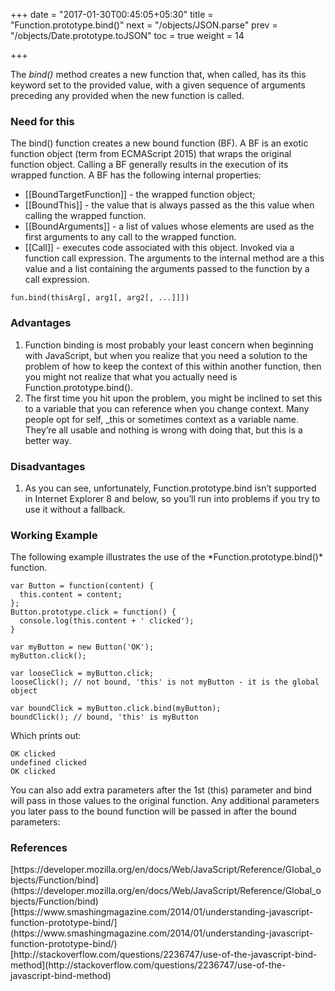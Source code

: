 +++
date = "2017-01-30T00:45:05+05:30"
title = "Function.prototype.bind()"
next = "/objects/JSON.parse"
prev = "/objects/Date.prototype.toJSON"
toc = true
weight = 14

+++


The *bind()* method creates a new function that, when called, has its this keyword set to the provided value, with a given sequence of arguments preceding any provided when the new function is called.

<h3>Need for this</h3>
The bind() function creates a new bound function (BF). A BF is an exotic function object (term from ECMAScript 2015)  that wraps the original function object. Calling a BF generally results in the execution of its wrapped function.
A BF has the following internal properties:


   <ul><li>[[BoundTargetFunction]] - the wrapped function object;</li>
   <li>[[BoundThis]] - the value that is always passed as the this value when calling the wrapped function.</li><li>[[BoundArguments]]  - a list of values whose elements are used as the first arguments to any call to the wrapped function.</li><li>[[Call]] - executes code associated with this object. Invoked via a function call expression. The arguments to the internal method are a this value and a list containing the arguments passed to the function by a call expression.</li>

   </ul>


    fun.bind(thisArg[, arg1[, arg2[, ...]]])

<h3>Advantages</h3>
<ol>
  <li>Function binding is most probably your least concern when beginning with JavaScript, but when you realize that you need a solution to the problem of how to keep the context of this within another function, then you might not realize that what you actually need is Function.prototype.bind().
  </li>
  <li>The first time you hit upon the problem, you might be inclined to set this to a variable that you can reference when you change context. Many people opt for self, _this or sometimes context as a variable name. They’re all usable and nothing is wrong with doing that, but this is a better way.</li>
</ol>

<h3>Disadvantages</h3>
<ol>
  <li>As you can see, unfortunately, Function.prototype.bind isn’t supported in Internet Explorer 8 and below, so you’ll run into problems if you try to use it without a fallback.</li>
</ol>

<h3>Working Example</h3>
The following example illustrates the use of the *Function.prototype.bind()* function.

	var Button = function(content) { 
	  this.content = content;
	};
	Button.prototype.click = function() {
	  console.log(this.content + ' clicked');
	}
	
	var myButton = new Button('OK');
	myButton.click();
	
	var looseClick = myButton.click;
	looseClick(); // not bound, 'this' is not myButton - it is the global object
	
	var boundClick = myButton.click.bind(myButton);
	boundClick(); // bound, 'this' is myButton

Which prints out:

	OK clicked
	undefined clicked
	OK clicked

You can also add extra parameters after the 1st (this) parameter and bind will pass in those values to the original function. Any additional parameters you later pass to the bound function will be passed in after the bound parameters:

<h3>References</h3>
[https://developer.mozilla.org/en/docs/Web/JavaScript/Reference/Global_objects/Function/bind](https://developer.mozilla.org/en/docs/Web/JavaScript/Reference/Global_objects/Function/bind)
[https://www.smashingmagazine.com/2014/01/understanding-javascript-function-prototype-bind/](https://www.smashingmagazine.com/2014/01/understanding-javascript-function-prototype-bind/)
[http://stackoverflow.com/questions/2236747/use-of-the-javascript-bind-method](http://stackoverflow.com/questions/2236747/use-of-the-javascript-bind-method)

